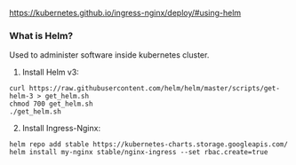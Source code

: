 https://kubernetes.github.io/ingress-nginx/deploy/#using-helm

### What is Helm?
Used to administer software inside kubernetes cluster.

1. Install Helm v3:
```
curl https://raw.githubusercontent.com/helm/helm/master/scripts/get-helm-3 > get_helm.sh
chmod 700 get_helm.sh
./get_helm.sh
```
2. Install Ingress-Nginx:
```
helm repo add stable https://kubernetes-charts.storage.googleapis.com/
helm install my-nginx stable/nginx-ingress --set rbac.create=true
```

